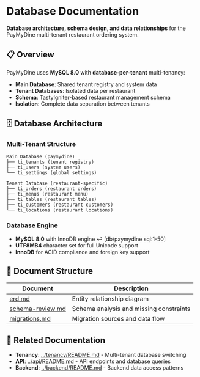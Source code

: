 # Database Documentation

**Database architecture, schema design, and data relationships** for the PayMyDine multi-tenant restaurant ordering system.

## 📋 Overview

PayMyDine uses **MySQL 8.0** with **database-per-tenant** multi-tenancy:
- **Main Database**: Shared tenant registry and system data
- **Tenant Databases**: Isolated data per restaurant
- **Schema**: TastyIgniter-based restaurant management schema
- **Isolation**: Complete data separation between tenants

## 🗄️ Database Architecture

### Multi-Tenant Structure
```
Main Database (paymydine)
├── ti_tenants (tenant registry)
├── ti_users (system users)
└── ti_settings (global settings)

Tenant Database (restaurant-specific)
├── ti_orders (restaurant orders)
├── ti_menus (restaurant menu)
├── ti_tables (restaurant tables)
├── ti_customers (restaurant customers)
└── ti_locations (restaurant locations)
```

### Database Engine
- **MySQL 8.0** with InnoDB engine ↩︎ [db/paymydine.sql:1-50]
- **UTF8MB4** character set for full Unicode support
- **InnoDB** for ACID compliance and foreign key support

## 📁 Document Structure

| Document | Description |
|----------|-------------|
| [erd.md](erd.md) | Entity relationship diagram |
| [schema-review.md](schema-review.md) | Schema analysis and missing constraints |
| [migrations.md](migrations.md) | Migration sources and data flow |

## 🔗 Related Documentation

- **Tenancy**: [../tenancy/README.md](../tenancy/README.md) - Multi-tenant database switching
- **API**: [../api/README.md](../api/README.md) - API endpoints and database queries
- **Backend**: [../backend/README.md](../backend/README.md) - Backend data access patterns